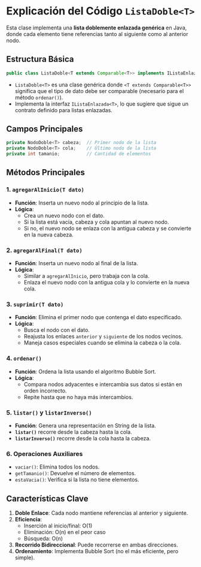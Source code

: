 # Explicación del Código `ListaDoble<T>`

Esta clase implementa una **lista doblemente enlazada genérica** en Java, donde cada elemento tiene referencias tanto al siguiente como al anterior nodo.

## Estructura Básica
```java
public class ListaDoble<T extends Comparable<T>> implements IListaEnlazada<T>
```
- `ListaDoble<T>` es una clase genérica donde `<T extends Comparable<T>>` significa que el tipo de dato debe ser comparable (necesario para el método `ordenar()`).
- Implementa la interfaz `IListaEnlazada<T>`, lo que sugiere que sigue un contrato definido para listas enlazadas.

## Campos Principales
```java
private NodoDoble<T> cabeza;  // Primer nodo de la lista
private NodoDoble<T> cola;    // Último nodo de la lista
private int tamanio;          // Cantidad de elementos
```

## Métodos Principales

### 1. `agregarAlInicio(T dato)`
- **Función**: Inserta un nuevo nodo al principio de la lista.
- **Lógica**:
  - Crea un nuevo nodo con el dato.
  - Si la lista está vacía, cabeza y cola apuntan al nuevo nodo.
  - Si no, el nuevo nodo se enlaza con la antigua cabeza y se convierte en la nueva cabeza.

### 2. `agregarAlFinal(T dato)`
- **Función**: Inserta un nuevo nodo al final de la lista.
- **Lógica**:
  - Similar a `agregarAlInicio`, pero trabaja con la cola.
  - Enlaza el nuevo nodo con la antigua cola y lo convierte en la nueva cola.

### 3. `suprimir(T dato)`
- **Función**: Elimina el primer nodo que contenga el dato especificado.
- **Lógica**:
  - Busca el nodo con el dato.
  - Reajusta los enlaces `anterior` y `siguiente` de los nodos vecinos.
  - Maneja casos especiales cuando se elimina la cabeza o la cola.

### 4. `ordenar()`
- **Función**: Ordena la lista usando el algoritmo Bubble Sort.
- **Lógica**:
  - Compara nodos adyacentes e intercambia sus datos si están en orden incorrecto.
  - Repite hasta que no haya más intercambios.

### 5. `listar()` y `listarInverso()`
- **Función**: Genera una representación en String de la lista.
- **`listar()`** recorre desde la cabeza hasta la cola.
- **`listarInverso()`** recorre desde la cola hasta la cabeza.

### 6. Operaciones Auxiliares
- `vaciar()`: Elimina todos los nodos.
- `getTamanio()`: Devuelve el número de elementos.
- `estaVacia()`: Verifica si la lista no tiene elementos.

## Características Clave
1. **Doble Enlace**: Cada nodo mantiene referencias al anterior y siguiente.
2. **Eficiencia**:
   - Inserción al inicio/final: O(1)
   - Eliminación: O(n) en el peor caso
   - Búsqueda: O(n)
3. **Recorrido Bidireccional**: Puede recorrerse en ambas direcciones.
4. **Ordenamiento**: Implementa Bubble Sort (no el más eficiente, pero simple).
